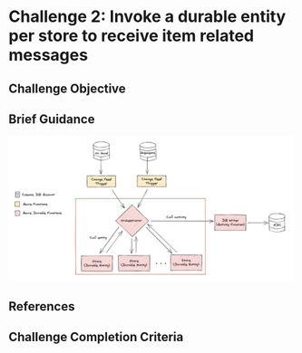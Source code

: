# Challenge 2: Invoke a durable entity per store to receive item related messages

## Challenge Objective

## Brief Guidance

![Focus for Challenge 2](./images/Challenge02Focus.png)

## References

## Challenge Completion Criteria
